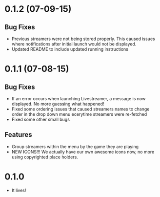 # 0.1.2 (07-09-15)

## Bug Fixes

- Previous streamers were not being stored properly. This caused issues where notifications after initial launch would not be displayed.
- Updated README to include updated running instructions

# 0.1.1 (07-08-15)

## Bug Fixes

- If an error occurs when launching Livestreamer, a message is now displayed. No more guessing what happened!
- Fixed some ordering issues that caused streamers names to change order in the drop down menu ecerytime streamers were re-fetched
- Fixed some other small bugs

## Features

- Group streamers within the menu by the game they are playing
- NEW ICONS!!! We actually have our own awesome icons now, no more using copyrighted place holders.

# 0.1.0

- It lives!


